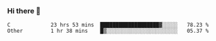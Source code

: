 ### Hi there 👋

<!--
**WShiBin/WShiBin** is a ✨ _special_ ✨ repository because its `README.md` (this file) appears on your GitHub profile.

Here are some ideas to get you started:

- 🔭 I’m currently working on ...
- 🌱 I’m currently learning ...
- 👯 I’m looking to collaborate on ...
- 🤔 I’m looking for help with ...
- 💬 Ask me about ...
- 📫 How to reach me: ...
- 😄 Pronouns: ...
- ⚡ Fun fact: ...
-->

<!--START_SECTION:waka-->

```text
C             23 hrs 53 mins  ███████████████████▓░░░░░   78.23 %
Other         1 hr 38 mins    █▒░░░░░░░░░░░░░░░░░░░░░░░   05.37 %
```

<!--END_SECTION:waka-->
